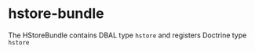 hstore-bundle
=============

The HStoreBundle contains DBAL type `hstore` and registers Doctrine type `hstore`
